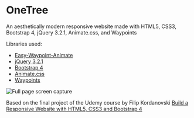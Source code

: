 # OneTree

An aesthetically modern responsive website made with HTML5, CSS3, Bootstrap 4, jQuery 3.2.1, Animate.css, and Waypoints

Libraries used:
- [Easy-Waypoint-Animate](https://github.com/ashergarland/easy-waypoint-animate)
- [jQuery 3.2.1](http://jquery.com/)
- [Bootstrap 4](https://v4-alpha.getbootstrap.com/)
- [Animate.css](https://daneden.github.io/animate.css/)
- [Waypoints](http://imakewebthings.com/waypoints/)

![Full page screen capture](img/OneTree-FullPage-ScreenCapture.png)


Based on the final project of the Udemy course by Filip Kordanovski [Build a Responsive Website with HTML5, CSS3 and Bootstrap 4](https://www.udemy.com/build-a-responsive-website-with-html5-css3-and-bootstrap-4/)
